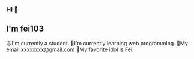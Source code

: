 ### Hi 👋
## I'm fei103

:smiley:I'm currently a student.
:book:I'm currently learning web programming.
:e-mail:My email:xxxxxxxx@gmail.com
:smiling_face_with_three_hearts:My favorite idol is Fei.

